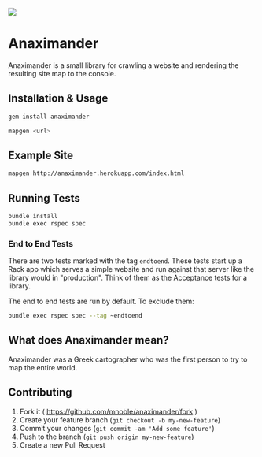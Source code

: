 ![](https://travis-ci.org/mnoble/anaximander.svg?branch=master)

# Anaximander

Anaximander is a small library for crawling a website and rendering the
resulting site map to the console.

## Installation &amp; Usage

```sh
gem install anaximander
```

```sh
mapgen <url>
```

## Example Site

```sh
mapgen http://anaximander.herokuapp.com/index.html
```

## Running Tests

```sh
bundle install
bundle exec rspec spec
```

### End to End Tests

There are two tests marked with the tag `endtoend`. These tests start up
a Rack app which serves a simple website and run against that server
like the library would in "production". Think of them as the Acceptance
tests for a library.

The end to end tests are run by default. To exclude them:

```sh
bundle exec rspec spec --tag ~endtoend
```

## What does Anaximander mean?

Anaximander was a Greek cartographer who was the first person to try to
map the entire world.

## Contributing

1. Fork it ( https://github.com/mnoble/anaximander/fork )
2. Create your feature branch (`git checkout -b my-new-feature`)
3. Commit your changes (`git commit -am 'Add some feature'`)
4. Push to the branch (`git push origin my-new-feature`)
5. Create a new Pull Request
